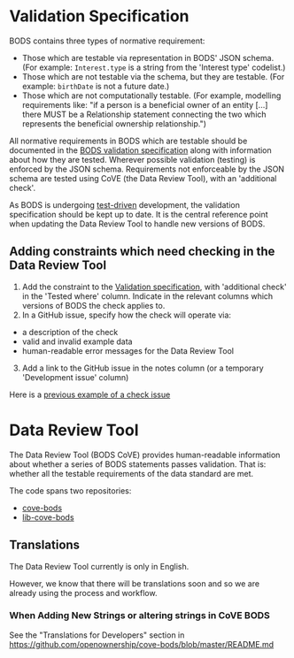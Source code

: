 # Validation Specification
BODS contains three types of normative requirement:
- Those which are testable via representation in BODS' JSON schema. (For example: `Interest.type` is a string from the 'Interest type' codelist.)
- Those which are not testable via the schema, but they are testable. (For example: `birthDate` is not a future date.)
- Those which are not computationally testable. (For example, modelling requirements like: "if a person is a beneficial owner of an entity [...] there MUST be a Relationship statement connecting the two which represents the beneficial ownership relationship.")

All normative requirements in BODS which are testable should be documented in the [BODS validation specification](https://docs.google.com/spreadsheets/d/1KTHGSb_ZkCLB9QpjQ891Y_RxvlBJHFEITjOxptaOTAQ/edit?usp=sharing) along with information about how they are tested. Wherever possible validation (testing) is enforced by the JSON schema. Requirements not enforceable by the JSON schema are tested using CoVE (the Data Review Tool), with an 'additional check'.

As BODS is undergoing [test-driven](testing.md) development, the validation specification should be kept up to date. It is the central reference point when updating the Data Review Tool to handle new versions of BODS.

## Adding constraints which need checking in the Data Review Tool
1. Add the constraint to the [Validation specification](https://docs.google.com/spreadsheets/d/1KTHGSb_ZkCLB9QpjQ891Y_RxvlBJHFEITjOxptaOTAQ/edit?gid=220139423#gid=220139423), with 'additional check' in the 'Tested where' column. Indicate in the relevant columns which versions of BODS the check applies to.
2. In a GitHub issue, specify how the check will operate via:
* a description of the check 
* valid and invalid example data
* human-readable error messages for the Data Review Tool 
3. Add a link to the GitHub issue in the notes column (or a temporary 'Development issue' column)

Here is a [previous example of a check issue](https://github.com/openownership/lib-cove-bods/issues/113)

# Data Review Tool 

The Data Review Tool (BODS CoVE) provides human-readable information about whether a series of BODS statements passes validation. That is: whether all the testable requirements of the data standard are met. 

The code spans two repositories:

- [cove-bods](https://github.com/openownership/cove-bods)
- [lib-cove-bods](https://github.com/openownership/lib-cove-bods/tree/master)

## Translations

The Data Review Tool currently is only in English.

However, we know that there will be translations soon and so we are already using the process and workflow.

### When Adding New Strings or altering strings in CoVE BODS

See the "Translations for Developers" section in https://github.com/openownership/cove-bods/blob/master/README.md
